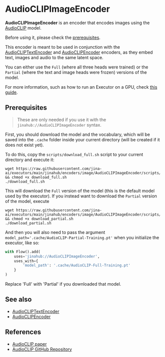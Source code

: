 # AudioCLIPImageEncoder

**AudioCLIPImageEncoder** is an encoder that encodes images using the [AudioCLIP](https://arxiv.org/abs/2106.13043) model.

Before using it, please check the [prerequisites](#prerequisites).

This encoder is meant to be used in conjunction with the [AudioCLIPTextEncoder](https://hub.jina.ai/executor/jfe8kovq) and [AudioCLIPEncoder](https://hub.jina.ai/executor/f4d22e1r) encoders, as they embed text, images and audio to the same latent space.

You can either use the `Full` (where all three heads were trained) or the `Partial` (where the text and image heads were frozen) versions of the model.

For more information, such as how to run an Executor on a GPU, check [this guide](https://docs.jina.ai/tutorials/gpu-executor/).

## Prerequisites

> These are only needed if you use it with the `jinahub://AudioCLIPImageEncoder` syntax. 

First, you should download the model and the vocabulary, which will be saved into the `.cache` folder inside your current directory (will be created if it does not exist yet).

To do this, copy the `scripts/download_full.sh` script to your current directory and execute it:

```shell
wget https://raw.githubusercontent.com/jina-ai/executors/main/jinahub/encoders/image/AudioCLIPImageEncoder/scripts/download_full.sh && chmod +x download_full.sh
./download_full.sh
```

This will download the `Full` version of the model (this is the default model used by the executor). If you instead want to download the `Partial` version of the model, execute

```shell
wget https://raw.githubusercontent.com/jina-ai/executors/main/jinahub/encoders/image/AudioCLIPImageEncoder/scripts/download_partial.sh && chmod +x download_partial.sh
./download_partial.sh
```

And then you will also need to pass the argument `model_path='.cache/AudioCLIP-Partial-Training.pt'` when you initialize the executor, like so:

```python
with Flow().add(
    uses='jinahub://AudioCLIPImageEncoder',
    uses_with={
        'model_path': '.cache/AudioCLIP-Full-Training.pt'
    }
)
```

Replace 'Full' with 'Partial' if you downloaded that model.

## See also

- [AudioCLIPTextEncoder](https://hub.jina.ai/executor/jfe8kovq)
- [AudioCLIPEncoder](https://hub.jina.ai/executor/f4d22e1r)

## References

- [AudioCLIP paper](https://arxiv.org/abs/2106.13043)
- [AudioCLIP GitHub Repository](https://github.com/AndreyGuzhov/AudioCLIP)

<!-- version=v0.5 -->
